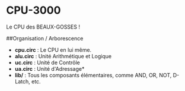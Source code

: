 # CPU-3000
Le CPU des BEAUX-GOSSES !

##Organisation / Arborescence

* **cpu.circ** : Le CPU en lui même.
* **alu.circ** : Unité Arithmétique et Logique
* **uc.circ** : Unité de Contrôle
* **ua.circ** : Unité d'Adressage*
* **lib/** : Tous les composants élémentaires, comme AND, OR, NOT, D-Latch, etc.
